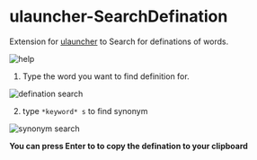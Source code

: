 # ulauncher-SearchDefination
Extension for [ulauncher](https://ulauncher.io/) to Search for definations of words.

![help](https://i.imgur.com/RN57q9g.png)


1. Type the word you want to find definition for.

![defination search](https://i.imgur.com/rT5rwVh.png)

2. type `*keyword* s` to find synonym

![synonym search](https://i.imgur.com/8bQQRKa.png)

**You can press Enter to to copy the defination to your clipboard**

